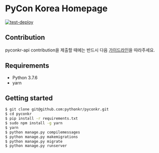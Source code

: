 # PyCon Korea Homepage

[![test-deploy](https://github.com/pythonkr/pyconkr/workflows/test-deploy/badge.svg)](https://github.com/pythonkr/pyconkr/actions?query=workflow%3Atest-deploy)

## Contribution

pyconkr-api contribution을 제출할 때에는 반드시 다음 [가이드라인](./.github/CONTRIBUTING.md)을 따라주세요.

## Requirements

- Python 3.7.6
- yarn

## Getting started

```bash
$ git clone git@github.com:pythonkr/pyconkr.git
$ cd pyconkr
$ pip install -r requirements.txt
$ sudo npm install -g yarn
$ yarn
$ python manage.py compilemessages
$ python manage.py makemigrations
$ python manage.py migrate
$ python manage.py runserver
```
